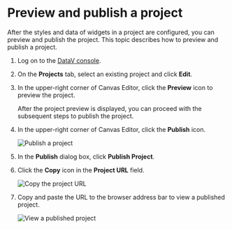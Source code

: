 # Preview and publish a project

After the styles and data of widgets in a project are configured, you can preview and publish the project. This topic describes how to preview and publish a project.

1.  Log on to the [DataV console](https://datav.alibabacloud.com/).

2.  On the **Projects** tab, select an existing project and click **Edit**.

3.  In the upper-right corner of Canvas Editor, click the **Preview** icon to preview the project.

    After the project preview is displayed, you can proceed with the subsequent steps to publish the project.

4.  In the upper-right corner of Canvas Editor, click the **Publish** icon.

    ![Publish a project](https://static-aliyun-doc.oss-accelerate.aliyuncs.com/assets/img/en-US/9176369951/p9452.png)

5.  In the **Publish** dialog box, click **Publish Project**.

6.  Click the **Copy** icon in the **Project URL** field.

    ![Copy the project URL](https://static-aliyun-doc.oss-accelerate.aliyuncs.com/assets/img/en-US/9176369951/p9453.png)

7.  Copy and paste the URL to the browser address bar to view a published project.

    ![View a published project](https://static-aliyun-doc.oss-accelerate.aliyuncs.com/assets/img/en-US/5992249751/p9454.gif)


